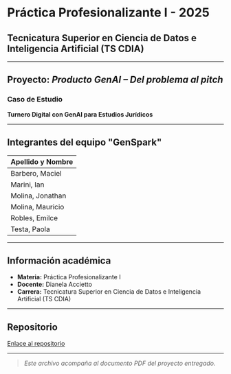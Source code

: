 # Práctica Profesionalizante I - 2025  
## Tecnicatura Superior en Ciencia de Datos e Inteligencia Artificial (TS CDIA)  

---

## Proyecto: *Producto GenAI – Del problema al pitch*

### Caso de Estudio  
**Turnero Digital con GenAI para Estudios Jurídicos**

---

## Integrantes del equipo "GenSpark"

| Apellido y Nombre     |
|------------------------|
| Barbero, Maciel        |
| Marini, Ian            |
| Molina, Jonathan       |
| Molina, Mauricio       |
| Robles, Emilce         |
| Testa, Paola           |

---

## Información académica

- **Materia:** Práctica Profesionalizante I  
- **Docente:** Dianela Accietto  
- **Carrera:** Tecnicatura Superior en Ciencia de Datos e Inteligencia Artificial (TS CDIA)  
 

---

## Repositorio

[Enlace al repositorio](https://github.com/GenSparkISPC/Practica-ProfesionalizanteI.git)  

---

> *Este archivo acompaña al documento PDF del proyecto entregado.*
